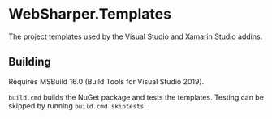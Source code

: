 # WebSharper.Templates

The project templates used by the Visual Studio and Xamarin Studio addins.

## Building

Requires MSBuild 16.0 (Build Tools for Visual Studio 2019).

`build.cmd` builds the NuGet package and tests the templates.
Testing can be skipped by running `build.cmd skiptests`.
